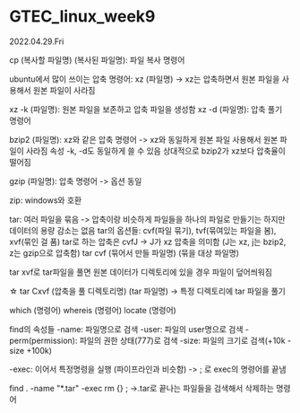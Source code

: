 # GTEC_linux_week9

2022.04.29.Fri

cp (복사할 파일명) (복사된 파일명): 파일 복사 명령어

ubuntu에서 많이 쓰이는 압축 명령어: xz (파일명) -> xz는 압축하면서 원본 파일을 사용해서 원본 파일이 사라짐

xz -k (파일명): 원본 파일을 보존하고 압축 파일을 생성함
xz -d (파일명): 압축 풀기 명령어

bzip2 (파일명): xz와 같은 압축 명령어 -> xz와 동일하게 원본 파일 사용해서 원본 파일이 사라짐 속성 -k, -d도 동일하게 쓸 수 있음
상대적으로 bzip2가 xz보다 압축율이 떨어짐

gzip (파일명): 압축 명령어 -> 옵션 동일

zip: windows와 호환

tar: 여러 파일을 묶음 -> 압축이랑 비슷하게 파일들을 하나의 파일로 만들기는 하지만 데이터의 용량 감소는 없음
tar의 옵션들: cvf(파일 묶기), tvf(묶여있는 파일을 봄), xvf(묶인 걸 품)
tar로 하는 압축은 cvfJ -> J가 xz 압축을 의미함 (J는 xz, j는 bzip2, z는 gzip으로 압축함)
tar cvf (묶어서 만들 파일명) (묶을 대상 파일명)

tar xvf로 tar파일을 풀면 원본 데이터가 디렉토리에 있을 경우 파일이 덮어씌워짐

☆ tar Cxvf (압축을 풀 디렉토리명) (tar 파일명) -> 특정 디렉토리에 tar 파일을 풀기

which (명령어)
whereis (명령어)
locate (명령어)

find의 속성들
-name: 파일명으로 검색
-user: 파일의 user명으로 검색
-perm(permission): 파일의 권한 상태(777)로 검색
-size: 파일의 크기로 검색(+10k -size +100k)

-exec: 이어서 특정명령을 실행 (파이프라인과 비슷함) -> \; 로 exec의 명령어를 끝냄

find . -name "*.tar" -exec rm {} \; ->.tar로 끝나는 파일들을 검색해서 삭제하는 명령어
